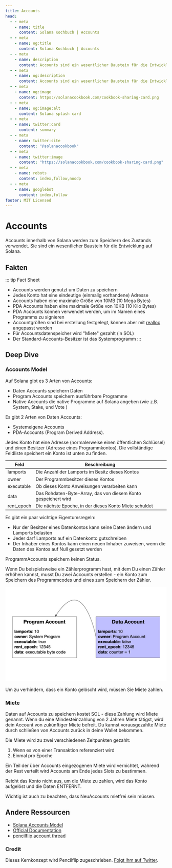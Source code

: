 ```yaml
---
title: Accounts
head:
  - - meta
    - name: title
      content: Solana Kochbuch | Accounts
  - - meta
    - name: og:title
      content: Solana Kochbuch | Accounts
  - - meta
    - name: description
      content: Accounts sind ein wesentlicher Baustein für die Entwicklung auf Solana. Erfahren Sie mehr über Accounts und weitere Kernkonzepte im Solana-Kochbuch.
  - - meta
    - name: og:description
      content: Accounts sind ein wesentlicher Baustein für die Entwicklung auf Solana. Erfahren Sie mehr über Accounts und weitere Kernkonzepte im Solana-Kochbuch.
  - - meta
    - name: og:image
      content: https://solanacookbook.com/cookbook-sharing-card.png
  - - meta
    - name: og:image:alt
      content: Solana splash card
  - - meta
    - name: twitter:card
      content: summary
  - - meta
    - name: twitter:site
      content: "@solanacookbook"
  - - meta
    - name: twitter:image
      content: "https://solanacookbook.com/cookbook-sharing-card.png"
  - - meta
    - name: robots
      content: index,follow,noodp
  - - meta
    - name: googlebot
      content: index,follow
footer: MIT Licensed
---
```


# Accounts

Accounts innerhalb von Solana werden zum Speichern des Zustands verwendet. Sie sind ein wesentlicher
Baustein für die Entwicklung auf Solana.

## Fakten

::: tip Fact Sheet

- Accounts werden genutzt um Daten zu speichern
- Jedes Konto hat eine eindeutige (einmalig vorhandene) Adresse
- Accounts haben eine maximale Größe von 10MB (10 Mega Bytes)
- PDA Accounts haben eine maximale Größe von 10KB (10 Kilo Bytes)
- PDA Accounts können verwendet werden, um im Namen eines Programms zu signieren
- Accountgrößen sind bei erstellung festgelegt, können aber mit [realloc](https://solanacookbook.com/references/programs.html#how-to-change-account-size) angepasst werden
- Für Accountsdatenspeicher wird "Miete" gezahlt (in SOL)
- Der Standard-Accounts-Besitzer ist das Systemprogramm
  :::

## Deep Dive

### Accounts Model

Auf Solana gibt es 3 Arten von Accounts:

- Daten Accounts speichern Daten
- Program Accounts speichern ausführbare Programme
- Native Accounts die native Programme auf Solana angeben (wie z.B. System, Stake, und Vote )  

Es gibt 2 Arten von Daten Accounts:

- Systemeigene Accounts
- PDA-Accounts (Program Derived Address).

Jedes Konto hat eine Adresse (normalerweise einen öffentlichen Schlüssel) und einen Besitzer
(Adresse eines Programmkontos). Die vollständige Feldliste speichert ein Konto
ist unten zu finden.

| Feld      | Beschreibung                                    |
| ---------- | ---------------------------------------------- |
| lamports   | Die Anzahl der Lamports im Besitz dieses Kontos   |
| owner      | Der Programmbesitzer dieses Kontos             |
| executable | Ob dieses Konto Anweisungen verarbeiten kann  |
| data       | Das Rohdaten-Byte-Array, das von diesem Konto gespeichert wird |
| rent_epoch | Die nächste Epoche, in der dieses Konto Miete schuldet |

Es gibt ein paar wichtige Eigentumsregeln:

- Nur der Besitzer eines Datenkontos kann seine Daten ändern und Lamports belasten
- Jeder darf Lamports auf ein Datenkonto gutschreiben
- Der Inhaber eines Kontos kann einen neuen Inhaber zuweisen, wenn die Daten des Kontos auf Null gesetzt werden

ProgrammAccounts speichern keinen Status.

Wenn Du beispielsweise ein Zählerprogramm hast, mit dem Du einen Zähler erhöhen kannst, musst Du
zwei Accounts erstellen - ein Konto zum Speichern des Programmcodes und eines zum Speichern
der Zähler.

![](./account_example.jpeg)

Um zu verhindern, dass ein Konto gelöscht wird, müssen Sie Miete zahlen.

### Miete

Daten auf Accounts zu speichern kostet SOL - diese Zahlung wird Miete genannt.
Wenn du eine Mindesteinzahlung von 2 Jahren Miete tätigst, wird dein Account von zukünftiger
Miete befreit. Du kannst vorausgezahlte Miete durch schließen von Accounts zurück in deine Wallet bekommen.

Die Miete wird zu zwei verschiedenen Zeitpunkten gezahlt:

1. Wenn es von einer Transaktion referenziert wird
2. Einmal pro Epoche

Ein Teil der über Accounts eingezogenen Miete wird vernichtet, während der Rest verteilt wird
Accounts am Ende jedes Slots zu bestimmen.

Reicht das Konto nicht aus, um die Miete zu zahlen, wird das Konto aufgelöst und die Daten
ENTFERNT.

Wichtig ist auch zu beachten, dass NeuAccounts mietfrei sein müssen.

## Andere Ressourcen

- [Solana Accounts Model](https://solana.wiki/zh-cn/docs/de/account-model/#account-storage)
- [Official Documentation](https://docs.solana.com/developing/programming-model/accounts)
- [pencilflip account thread](https://twitter.com/pencilflip/status/1452402100470644739)

### Credit

Dieses Kernkonzept wird Pencilflip zugeschrieben. [Folgt ihm auf Twitter](https://twitter.com/intent/user?screen_name=pencilflip).
